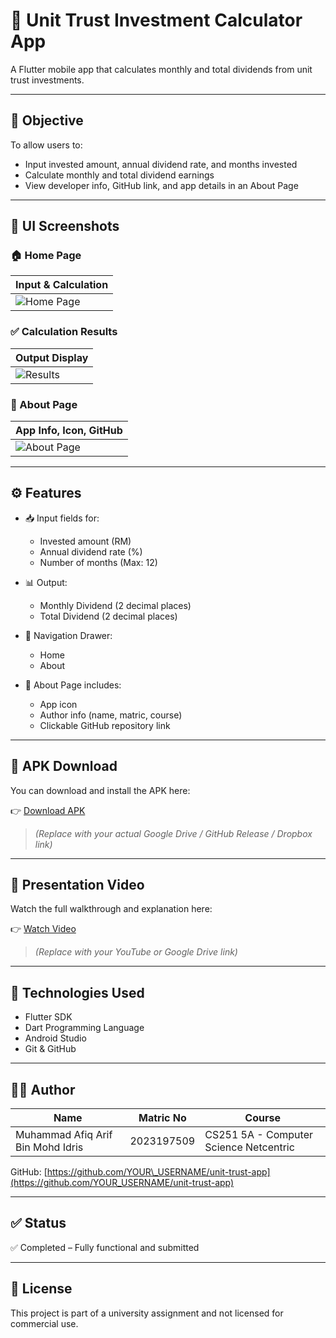 # 📱 Unit Trust Investment Calculator App

A Flutter mobile app that calculates monthly and total dividends from unit trust investments.

---

## 🎯 Objective

To allow users to:

* Input invested amount, annual dividend rate, and months invested
* Calculate monthly and total dividend earnings
* View developer info, GitHub link, and app details in an About Page

---

## 📸 UI Screenshots

### 🏠 Home Page

| Input & Calculation                     |
| --------------------------------------- |
| ![Home Page](screenshots/home_page.png) |

### ✅ Calculation Results

| Output Display                           |
| ---------------------------------------- |
| ![Results](screenshots/results_page.png) |

### 📖 About Page

| App Info, Icon, GitHub                    |
| ----------------------------------------- |
| ![About Page](screenshots/about_page.png) |

---

## ⚙️ Features

* 📥 Input fields for:

  * Invested amount (RM)
  * Annual dividend rate (%)
  * Number of months (Max: 12)

* 📊 Output:

  * Monthly Dividend (2 decimal places)
  * Total Dividend (2 decimal places)

* 🧭 Navigation Drawer:

  * Home
  * About

* 📄 About Page includes:

  * App icon
  * Author info (name, matric, course)
  * Clickable GitHub repository link

---

## 📂 APK Download

You can download and install the APK here:

👉 [Download APK](https://example.com/downloads/unit-trust-calculator.apk)

> *(Replace with your actual Google Drive / GitHub Release / Dropbox link)*

---

## 🎥 Presentation Video

Watch the full walkthrough and explanation here:

👉 [Watch Video](https://example.com/videos/unit-trust-calculator-presentation.mp4)

> *(Replace with your YouTube or Google Drive link)*

---

## 🔧 Technologies Used

* Flutter SDK
* Dart Programming Language
* Android Studio
* Git & GitHub

---

## 👨‍💻 Author

| Name                              | Matric No  | Course                                 |
| --------------------------------- | ---------- | -------------------------------------- |
| Muhammad Afiq Arif Bin Mohd Idris | 2023197509 | CS251 5A - Computer Science Netcentric |

GitHub: [https://github.com/YOUR\_USERNAME/unit-trust-app](https://github.com/YOUR_USERNAME/unit-trust-app)

---

## ✅ Status

✅ Completed – Fully functional and submitted

---

## 📜 License

This project is part of a university assignment and not licensed for commercial use.
